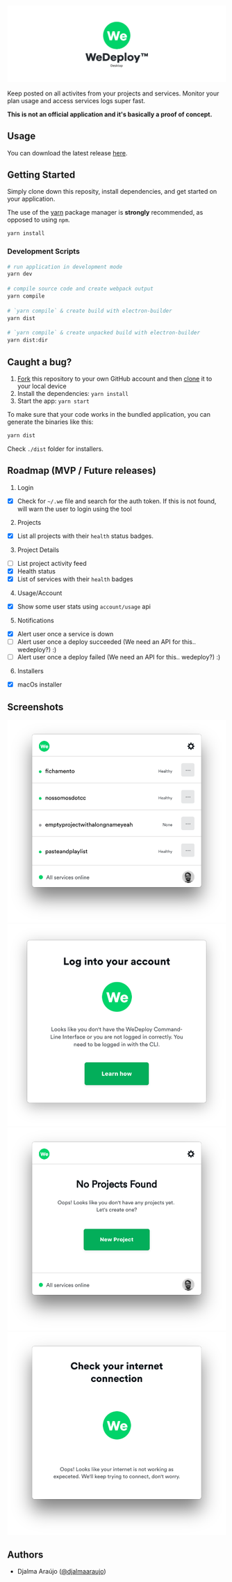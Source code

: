 ![Banner](banner.png?raw=true)

Keep posted on all activites from your projects and services. Monitor your plan usage and access services logs super fast.

**This is not an official application and it's basically a proof of concept.**

## Usage

You can download the latest release [here](https://github.com/djalmaaraujo/wedeploy-desktop/releases).


## Getting Started
Simply clone down this reposity, install dependencies, and get started on your application.

The use of the [yarn](https://yarnpkg.com/) package manager is **strongly** recommended, as opposed to using `npm`.

```bash
yarn install
```

### Development Scripts

```bash
# run application in development mode
yarn dev

# compile source code and create webpack output
yarn compile

# `yarn compile` & create build with electron-builder
yarn dist

# `yarn compile` & create unpacked build with electron-builder
yarn dist:dir
```

## Caught a bug?

1. [Fork](https://help.github.com/articles/fork-a-repo/) this repository to your own GitHub account and then [clone](https://help.github.com/articles/cloning-a-repository/) it to your local device
2. Install the dependencies: `yarn install`
3. Start the app: `yarn start`

To make sure that your code works in the bundled application, you can generate the binaries like this:

```bash
yarn dist
```

Check `./dist` folder for installers.

## Roadmap (MVP / Future releases)

1. Login
- [x] Check for `~/.we` file and search for the auth token. If this is not found, will warn the user to login using the tool

2. Projects
- [x] List all projects with their `health` status badges.

3. Project Details
- [ ] List project activity feed
- [x] Health status
- [x] List of services with their `health` badges

4. Usage/Account
- [x] Show some user stats using `account/usage` api

5. Notifications
- [x] Alert user once a service is down
- [ ] Alert user once a deploy succeeded (We need an API for this.. wedeploy?) :)
- [ ] Alert user once a deploy failed (We need an API for this.. wedeploy?) :)

6. Installers
- [x] macOs installer

## Screenshots

![Ss1](ss/1.png?raw=true)
![Ss2](ss/2.png?raw=true)
![Ss3](ss/3.png?raw=true)
![Ss4](ss/4.png?raw=true)

## Authors

- Djalma Araújo ([@djalmaaraujo](https://twitter.com/djalmaaraujo))
